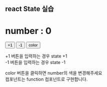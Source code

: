 ## react State 실습

# number : 0
<button>+1</button>
<button>-1</button>
<button> color </button>
<p>
+1 버튼을 입력하는 경우 state +1 <br>
-1 버튼을 입력하는 경우 state -1 <br>

color 버튼을 클릭하면 number의 색을 변경해주세요
<br>
컴포넌트는 function 컴포넌트로 구현합니다.
</p>

